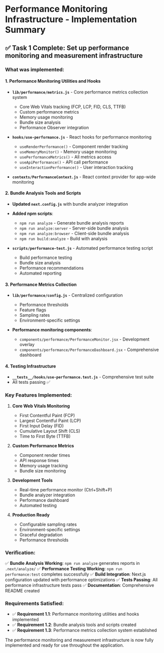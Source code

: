 # Performance Monitoring Infrastructure - Implementation Summary

## ✅ Task 1 Complete: Set up performance monitoring and measurement infrastructure

### What was implemented:

#### 1. Performance Monitoring Utilities and Hooks
- **`lib/performance/metrics.js`** - Core performance metrics collection system
  - Core Web Vitals tracking (FCP, LCP, FID, CLS, TTFB)
  - Custom performance metrics
  - Memory usage monitoring
  - Bundle size analysis
  - Performance Observer integration

- **`hooks/use-performance.js`** - React hooks for performance monitoring
  - `useRenderPerformance()` - Component render tracking
  - `useMemoryMonitor()` - Memory usage monitoring
  - `usePerformanceMetrics()` - All metrics access
  - `useApiPerformance()` - API call performance
  - `useInteractionPerformance()` - User interaction tracking

- **`contexts/PerformanceContext.js`** - React context provider for app-wide monitoring

#### 2. Bundle Analysis Tools and Scripts
- **Updated `next.config.js`** with bundle analyzer integration
- **Added npm scripts**:
  - `npm run analyze` - Generate bundle analysis reports
  - `npm run analyze:server` - Server-side bundle analysis
  - `npm run analyze:browser` - Client-side bundle analysis
  - `npm run build:analyze` - Build with analysis

- **`scripts/performance-test.js`** - Automated performance testing script
  - Build performance testing
  - Bundle size analysis
  - Performance recommendations
  - Automated reporting

#### 3. Performance Metrics Collection
- **`lib/performance/config.js`** - Centralized configuration
  - Performance thresholds
  - Feature flags
  - Sampling rates
  - Environment-specific settings

- **Performance monitoring components**:
  - `components/performance/PerformanceMonitor.jsx` - Development overlay
  - `components/performance/PerformanceDashboard.jsx` - Comprehensive dashboard

#### 4. Testing Infrastructure
- **`__tests__/hooks/use-performance.test.js`** - Comprehensive test suite
- All tests passing ✅

### Key Features Implemented:

1. **Core Web Vitals Monitoring**
   - First Contentful Paint (FCP)
   - Largest Contentful Paint (LCP)
   - First Input Delay (FID)
   - Cumulative Layout Shift (CLS)
   - Time to First Byte (TTFB)

2. **Custom Performance Metrics**
   - Component render times
   - API response times
   - Memory usage tracking
   - Bundle size monitoring

3. **Development Tools**
   - Real-time performance monitor (Ctrl+Shift+P)
   - Bundle analyzer integration
   - Performance dashboard
   - Automated testing

4. **Production Ready**
   - Configurable sampling rates
   - Environment-specific settings
   - Graceful degradation
   - Performance thresholds

### Verification:

✅ **Bundle Analysis Working**: `npm run analyze` generates reports in `.next/analyze/`
✅ **Performance Testing Working**: `npm run performance:test` completes successfully
✅ **Build Integration**: Next.js configuration updated with performance optimizations
✅ **Tests Passing**: All performance infrastructure tests pass
✅ **Documentation**: Comprehensive README created

### Requirements Satisfied:

- ✅ **Requirement 1.1**: Performance monitoring utilities and hooks implemented
- ✅ **Requirement 1.2**: Bundle analysis tools and scripts created
- ✅ **Requirement 1.3**: Performance metrics collection system established

The performance monitoring and measurement infrastructure is now fully implemented and ready for use throughout the application.